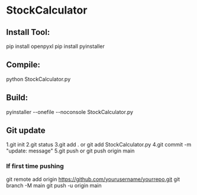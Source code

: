 # StockCalculator

## Install Tool:
pip install openpyxl
pip install pyinstaller

## Compile:
python StockCalculator.py

## Build:
pyinstaller --onefile --noconsole StockCalculator.py

## Git update
1.git init
2.git status
3.git add . or git add StockCalculator.py
4.git commit -m "update: message"
5.git push or git push origin main

### If first time pushing
git remote add origin https://github.com/yourusername/yourrepo.git
git branch -M main
git push -u origin main
